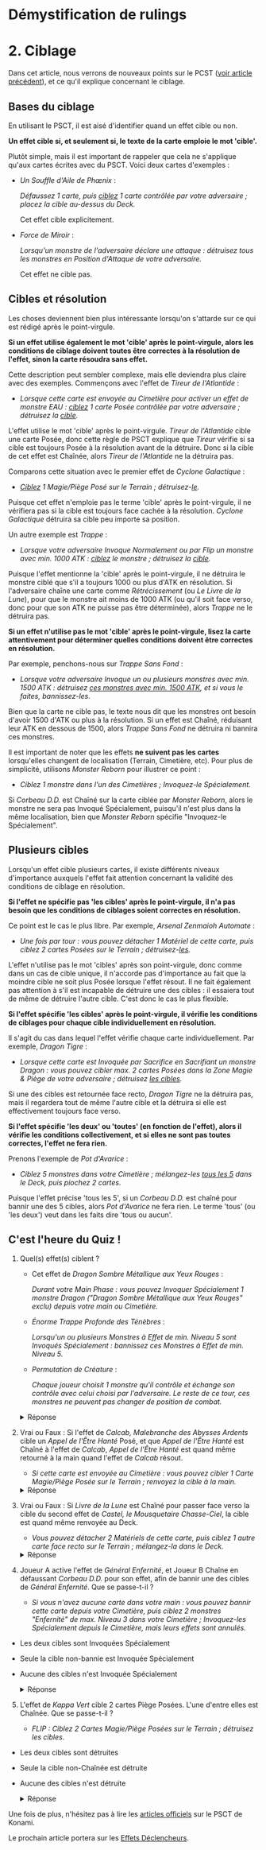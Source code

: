 # Démystification de rulings

# 2. Ciblage
Dans cet article, nous verrons de nouveaux points sur le PCST ([voir article précédent](01_PSCT.md)), et ce qu'il explique concernant le ciblage. 

## Bases du ciblage
En utilisant le PSCT, il est aisé d'identifier quand un effet cible ou non. 

**Un effet cible si, et seulement si, le texte de la carte emploie le mot 'cible'.**

Plutôt simple, mais il est important de rappeler que cela ne s'applique qu'aux cartes écrites avec du PSCT. Voici deux cartes d'exemples :
- *Un Souffle d'Aile de Phœnix* :

    *Défaussez 1 carte, puis <ins>ciblez</ins> 1 carte contrôlée par votre adversaire ; placez la cible au-dessus du Deck.*
    
    Cet effet cible explicitement.

- *Force de Miroir* :

    *Lorsqu'un monstre de l'adversaire déclare une attaque : détruisez tous les monstres en Position d'Attaque de votre adversaire.*

    Cet effet ne cible pas.

## Cibles et résolution
Les choses deviennent bien plus intéressante lorsqu'on s'attarde sur ce qui est rédigé après le point-virgule.

**Si un effet utilise également le mot 'cible' après le point-virgule, alors les conditions de ciblage doivent toutes être correctes à la résolution de l'effet, sinon la carte résoudra sans effet.**

Cette description peut sembler complexe, mais elle deviendra plus claire avec des exemples. Commençons avec l'effet de *Tireur de l'Atlantide* :
- *Lorsque cette carte est envoyée au Cimetière pour activer un effet de monstre EAU : <ins>ciblez</ins> 1 carte Posée contrôlée par votre adversaire ; détruisez la <ins>cible</ins>.*

L'effet utilise le mot 'cible' après le point-virgule. *Tireur de l'Atlantide* cible une carte Posée, donc cette règle de PSCT explique que *Tireur* vérifie si sa cible est toujours Posée à la résolution avant de la détruire. Donc si la cible de cet effet est Chaînée, alors *Tireur de l'Atlantide* ne la détruira pas. 

Comparons cette situation avec le premier effet de *Cyclone Galactique* :
- *<ins>Ciblez</ins> 1 Magie/Piège Posé sur le Terrain ; détruisez-<ins>le</ins>.*

Puisque cet effet n'emploie pas le terme 'cible' après le point-virgule, il ne vérifiera pas si la cible est toujours face cachée à la résolution. *Cyclone Galactique* détruira sa cible peu importe sa position.

Un autre exemple est *Trappe* :
- *Lorsque votre adversaire Invoque Normalement ou par Flip un monstre avec min. 1000 ATK : <ins>ciblez</ins> le monstre ; détruisez la <ins>cible</ins>.*

Puisque l'effet mentionne la 'cible' après le point-virgule, il ne détruira le monstre ciblé que s'il a toujours 1000 ou plus d'ATK en résolution. Si l'adversaire chaîne une carte comme 
*Rétrécissement* (ou *Le Livre de la Lune*), pour que le monstre ait moins de 1000 ATK (ou qu'il soit face verso, donc pour que son ATK ne puisse pas être déterminée), alors *Trappe* ne le détruira pas.

**Si un effet n'utilise pas le mot 'cible' après le point-virgule, lisez la carte attentivement pour déterminer quelles conditions doivent être correctes en résolution.**

Par exemple, penchons-nous sur *Trappe Sans Fond* :
- *Lorsque votre adversaire Invoque un ou plusieurs monstres avec min. 1500 ATK : détruisez <ins>ces monstres avec min. 1500 ATK</ins>, et si vous le faites, bannissez-les.*

Bien que la carte ne cible pas, le texte nous dit que les monstres ont besoin d'avoir 1500 d'ATK ou plus à la résolution. Si un effet est Chaîné, réduisant leur ATK en dessous de 1500, alors *Trappe Sans Fond* ne détruira ni bannira ces monstres.

Il est important de noter que les effets **ne suivent pas les cartes** lorsqu'elles changent de localisation (Terrain, Cimetière, etc). Pour plus de simplicité, utilisons *Monster Reborn* pour illustrer ce point :
- *Ciblez 1 monstre dans l'un des Cimetières ; Invoquez-le Spécialement.*

Si *Corbeau D.D.* est Chaîné sur la carte ciblée par *Monster Reborn*, alors le monstre ne sera pas Invoqué Spécialement, puisqu'il n'est plus dans la même localisation, bien que *Monster Reborn* spécifie "Invoquez-le Spécialement".

## Plusieurs cibles
Lorsqu'un effet cible plusieurs cartes, il existe différents niveaux d'importance auxquels l'effet fait attention concernant la validité des conditions de ciblage en résolution.

**Si l'effet ne spécifie pas 'les cibles' après le point-virgule, il n'a pas besoin que les conditions de ciblages soient correctes en résolution.**

Ce point est le cas le plus libre. Par exemple, *Arsenal Zenmaioh Automate* :
- *Une fois par tour : vous pouvez détacher 1 Matériel de cette carte, puis ciblez 2 cartes Posées sur le Terrain ; détruisez-<ins>les</ins>.*

L'effet n'utilise pas le mot 'cibles' après son point-virgule, donc comme dans un cas de cible unique, il n'accorde pas d'importance au fait que la moindre cible ne soit plus Posée lorsque l'effet résout. Il ne fait également pas attention à s'il est incapable de détruire une des cibles : il essaiera tout de même de détruire l'autre cible. C'est donc le cas le plus flexible.

**Si l'effet spécifie 'les cibles' après le point-virgule, il vérifie les conditions de ciblages pour chaque cible individuellement en résolution.**

Il s'agit du cas dans lequel l'effet vérifie chaque carte individuellement. Par exemple, *Dragon Tigre* :
- *Lorsque cette carte est Invoquée par Sacrifice en Sacrifiant un monstre Dragon : vous pouvez cibler max. 2 cartes Posées dans la Zone Magie & Piège de votre adversaire ; détruisez <ins>les cibles</ins>.*

Si une des cibles est retournée face recto, *Dragon Tigre* ne la détruira pas, mais il regardera tout de même l'autre cible et la détruira si elle est effectivement toujours face verso.

**Si l'effet spécifie 'les deux' ou 'toutes' (en fonction de l'effet), alors il vérifie les conditions collectivement, et si elles ne sont pas toutes correctes, l'effet ne fera rien.**

Prenons l'exemple de *Pot d'Avarice* :
- *Ciblez 5 monstres dans votre Cimetière ; mélangez-les <ins>tous les 5</ins> dans le Deck, puis piochez 2 cartes.*

Puisque l'effet précise 'tous les 5', si un *Corbeau D.D.* est chaîné pour bannir une des 5 cibles, alors *Pot d'Avarice* ne fera rien. Le terme 'tous' (ou 'les deux') veut dans les faits dire 'tous ou aucun'.

## C'est l'heure du Quiz !
1. Quel(s) effet(s) ciblent ?
   - Cet effet de *Dragon Sombre Métallique aux Yeux Rouges* :
       
        *Durant votre Main Phase : vous pouvez Invoquer Spécialement 1 monstre Dragon ("Dragon Sombre Métallique aux Yeux Rouges" exclu) depuis votre main ou Cimetière.*

   - *Énorme Trappe Profonde des Ténèbres* : 
     
      *Lorsqu'un ou plusieurs Monstres à Effet de min. Niveau 5 sont Invoqués Spécialement : bannissez ces Monstres à Effet de min. Niveau 5.*

   - *Permutation de Créature* :

      *Chaque joueur choisit 1 monstre qu'il contrôle et échange son contrôle avec celui choisi par l'adversaire. Le reste de ce tour, ces monstres ne peuvent pas changer de position de combat.*

   <details>
   <summary>Réponse</summary>
   <p>

   <strong>Aucun !</strong><br>

   <i>Aucune des cartes n'emploie le mot 'cible'. Il est cependant important de vérifier que Permutation de Créatures est bien écrit en PSCT, parce que malgré l'emploi du terme 'choisit', la carte est effectivement bien écrite en PSCT.</i>
   </p>
   </details>

2. Vrai ou Faux : Si l'effet de *Calcab, Malebranche des Abysses Ardents* cible un *Appel de l'Être Hanté* Posé, et que *Appel de l'Être Hanté* est Chaîné à l'effet de *Calcab*, *Appel de l'Être Hanté* est quand même retourné à la main quand l'effet de *Calcab* résout.

     - *Si cette carte est envoyée au Cimetière : vous pouvez cibler 1 Carte Magie/Piège Posée sur le Terrain ; renvoyez la cible à la main.*

     <details>
     <summary>Réponse</summary>
     <p>

     <strong>Faux.</strong><br>

     <i>Calcab cible une carte Posée et retourne 'la cible' à la main, donc la carte a toujours besoin d'être Posée en résolution pour que Calcab la renvoie.</i>
     </p>
     </details>

3. Vrai ou Faux : Si *Livre de la Lune* est Chaîné pour passer face verso la cible du second effet de *Castel, le Mousquetaire Chasse-Ciel*, la cible est quand même renvoyée au Deck.
    
    - *Vous pouvez détacher 2 Matériels de cette carte, puis ciblez 1 autre carte face recto sur le Terrain ; mélangez-la dans le Deck.*

     <details>
     <summary>Réponse</summary>
     <p>

     <strong>Vrai.</strong><br>

     <i>Castel 'la' renvoie dans le Deck, donc il n'a pas besoin que sa cible soit toujours face recto en résolution de son effet.</i>
     </p>
     </details>

4. Joueur A active l'effet de *Général Enfernité*, et Joueur B Chaîne en défaussant *Corbeau D.D.* pour son effet, afin de bannir une des cibles de *Général Enfernité*. Que se passe-t-il ?
    
    - *Si vous n'avez aucune carte dans votre main : vous pouvez bannir cette carte depuis votre Cimetière, puis ciblez 2 monstres "Enfernité" de max. Niveau 3 dans votre Cimetière ; Invoquez-les Spécialement depuis le Cimetière, mais leurs effets sont annulés.*

- Les deux cibles sont Invoquées Spécialement
- Seule la cible non-bannie est Invoquée Spécialement
- Aucune des cibles n'est Invoquée Spécialement

     <details>
     <summary>Réponse</summary>
     <p>

     <strong>Seule la cible non-bannie est Invoquée Spécialement.</strong><br>

     <i>La cible bannie n'est définitivement pas Invoquée Spécialement, car elle est déplacée de sa localisation d'origine. Mais puisque Général Enfernité 'les' invoque, il n'est pas strict, donc il Invoque Spécialement l'autre cible.</i>
     </p>
     </details>

5. L'effet de *Kappa Vert* cible 2 cartes Piège Posées. L'une d'entre elles est Chaînée. Que se passe-t-il ?

    - *FLIP : Ciblez 2 Cartes Magie/Piège Posées sur le Terrain ; détruisez les cibles.*

- Les deux cibles sont détruites
- Seule la cible non-Chaînée est détruite
- Aucune des cibles n'est détruite

     <details>
     <summary>Réponse</summary>
     <p>

     <strong>Seule la cible non-Chaînée est détruite.</strong><br>

     <i>Kappa Vert cible des cartes Posées et détruit 'les cibles', donc il vérifie chaque cible indépendamment pour s'assurer qu'elles sont toujours Posées en résolution.</i>
     </p>
     </details>

Une fois de plus, n'hésitez pas à lire les [articles officiels](https://yugiohblog.konami.com/articles/?tag=problem-solving-card-text) sur le PSCT de Konami. 

Le prochain article portera sur les [Effets Déclencheurs](03_Effets_Declencheurs.md).

